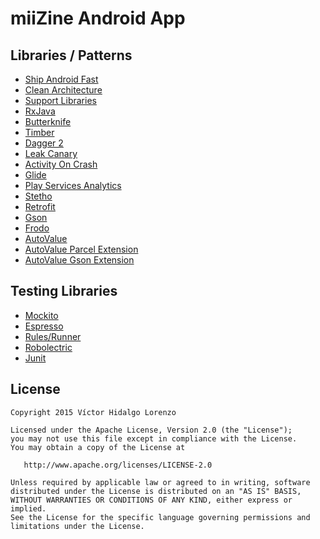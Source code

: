 miiZine Android App
=================


Libraries / Patterns
-----------------

* [Ship Android Fast][25]
* [Clean Architecture][21]
* [Support Libraries][1]
* [RxJava][2]
* [Butterknife][3]
* [Timber][4]
* [Dagger 2][5]
* [Leak Canary][6]
* [Activity On Crash][7]
* [Glide][8]
* [Play Services Analytics][11]
* [Stetho][17]
* [Retrofit][18]
* [Gson][19]
* [Frodo][20]
* [AutoValue][22]
* [AutoValue Parcel Extension][23]
* [AutoValue Gson Extension][24]

Testing Libraries
-----------------

* [Mockito][12]
* [Espresso][13]
* [Rules/Runner][14]
* [Robolectric][15]
* [Junit][16]


License
-------

    Copyright 2015 Víctor Hidalgo Lorenzo

    Licensed under the Apache License, Version 2.0 (the "License");
    you may not use this file except in compliance with the License.
    You may obtain a copy of the License at

       http://www.apache.org/licenses/LICENSE-2.0

    Unless required by applicable law or agreed to in writing, software
    distributed under the License is distributed on an "AS IS" BASIS,
    WITHOUT WARRANTIES OR CONDITIONS OF ANY KIND, either express or implied.
    See the License for the specific language governing permissions and
    limitations under the License.

[1]: http://developer.android.com/tools/support-library/index.html
[2]: https://github.com/ReactiveX/RxJava
[3]: http://jakewharton.github.io/butterknife/
[4]: https://github.com/JakeWharton/timber
[5]: http://google.github.io/dagger/
[6]: https://github.com/square/leakcanary
[7]: https://github.com/Ereza/CustomActivityOnCrash
[8]: https://github.com/bumptech/glide
[9]: https://github.com/frankiesardo/auto-parcel
[11]:https://developers.google.com/analytics/devguides/collection/android/v4/
[12]:http://mockito.org/
[13]:https://google.github.io/android-testing-support-library/docs/index.html
[14]:https://google.github.io/android-testing-support-library/docs/index.html#junit4-rules
[15]:http://robolectric.org/
[16]:http://junit.org/
[17]:http://facebook.github.io/stetho/
[18]:http://square.github.io/retrofit/
[19]:https://github.com/google/gson
[20]:https://github.com/android10/frodo
[21]:https://github.com/android10/Android-CleanArchitecture
[22]:https://github.com/google/auto
[23]:https://github.com/rharter/auto-value-parcel
[24]:https://github.com/rharter/auto-value-gson
[25]:https://github.com/vichid/ship-android-fast